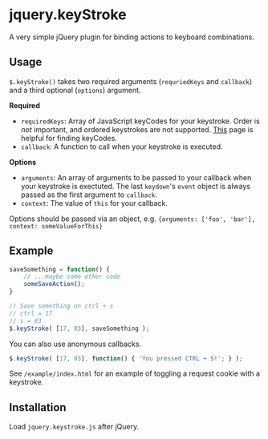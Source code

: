 # jquery.keyStroke

A very simple jQuery plugin for binding actions to keyboard combinations.

## Usage

`$.keyStroke()` takes two required arguments (`requriedKeys` and `callback`) and a third optional (`options`) argument.

**Required**
* `requiredKeys`: Array of JavaScript keyCodes for your keystroke.  Order is *not* important, and ordered keystrokes are not supported.  [This](http://www.w3.org/2002/09/tests/keys.html) page is helpful for finding keyCodes.
* `callback`: A function to call when your keystroke is executed.

**Options**
* `arguments`: An array of arguments to be passed to your callback when your keystroke is exectuted.  The last `keydown`'s `event` object is always passed as the first argument to `callback`.
* `context`: The value of `this` for your callback.

Options should be passed via an object, e.g. `{arguments: ['foo', 'bar'], context: someValueForThis}`

## Example

```javascript
saveSomething = function() {
	// ...maybe some other code
	someSaveAction();
}

// Save something on ctrl + s
// ctrl = 17
// s = 83
$.keyStroke( [17, 83], saveSomething );
```

You can also use anonymous callbacks.

```javascript
$.keyStroke( [17, 83], function() { 'You pressed CTRL + S!'; } );
```

See `/example/index.html` for an example of toggling a request cookie with a keystroke.

## Installation

Load `jquery.keystroke.js` after jQuery.